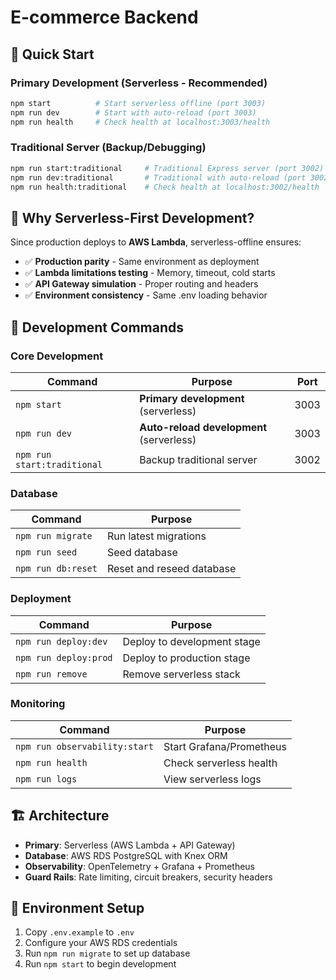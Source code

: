 # E-commerce Backend

## 🚀 Quick Start

### Primary Development (Serverless - Recommended)
```bash
npm start          # Start serverless offline (port 3003)
npm run dev        # Start with auto-reload (port 3003)
npm run health     # Check health at localhost:3003/health
```

### Traditional Server (Backup/Debugging)
```bash
npm run start:traditional     # Traditional Express server (port 3002)
npm run dev:traditional       # Traditional with auto-reload (port 3002)
npm run health:traditional    # Check health at localhost:3002/health
```

## 🎯 Why Serverless-First Development?

Since production deploys to **AWS Lambda**, serverless-offline ensures:
- ✅ **Production parity** - Same environment as deployment
- ✅ **Lambda limitations testing** - Memory, timeout, cold starts
- ✅ **API Gateway simulation** - Proper routing and headers
- ✅ **Environment consistency** - Same .env loading behavior

## 🔧 Development Commands

### Core Development
| Command | Purpose | Port |
|---------|---------|------|
| `npm start` | **Primary development** (serverless) | 3003 |
| `npm run dev` | **Auto-reload development** (serverless) | 3003 |
| `npm run start:traditional` | Backup traditional server | 3002 |

### Database
| Command | Purpose |
|---------|---------|
| `npm run migrate` | Run latest migrations |
| `npm run seed` | Seed database |
| `npm run db:reset` | Reset and reseed database |

### Deployment
| Command | Purpose |
|---------|---------|
| `npm run deploy:dev` | Deploy to development stage |
| `npm run deploy:prod` | Deploy to production stage |
| `npm run remove` | Remove serverless stack |

### Monitoring
| Command | Purpose |
|---------|---------|
| `npm run observability:start` | Start Grafana/Prometheus |
| `npm run health` | Check serverless health |
| `npm run logs` | View serverless logs |

## 🏗️ Architecture

- **Primary**: Serverless (AWS Lambda + API Gateway)
- **Database**: AWS RDS PostgreSQL with Knex ORM
- **Observability**: OpenTelemetry + Grafana + Prometheus
- **Guard Rails**: Rate limiting, circuit breakers, security headers

## 📝 Environment Setup

1. Copy `.env.example` to `.env`
2. Configure your AWS RDS credentials
3. Run `npm run migrate` to set up database
4. Run `npm start` to begin development 
